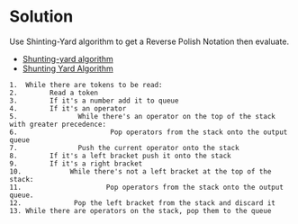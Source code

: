 # Solution

Use Shinting-Yard algorithm to get a Reverse Polish Notation then evaluate.

* [Shunting-yard algorithm](https://en.wikipedia.org/wiki/Shunting-yard_algorithm)
* [Shunting Yard Algorithm](https://brilliant.org/wiki/shunting-yard-algorithm/)

```
1.  While there are tokens to be read:
2.        Read a token
3.        If it's a number add it to queue
4.        If it's an operator
5.               While there's an operator on the top of the stack with greater precedence:
6.                       Pop operators from the stack onto the output queue
7.               Push the current operator onto the stack
8.        If it's a left bracket push it onto the stack
9.        If it's a right bracket 
10.            While there's not a left bracket at the top of the stack:
11.                     Pop operators from the stack onto the output queue.
12.             Pop the left bracket from the stack and discard it
13. While there are operators on the stack, pop them to the queue
```
